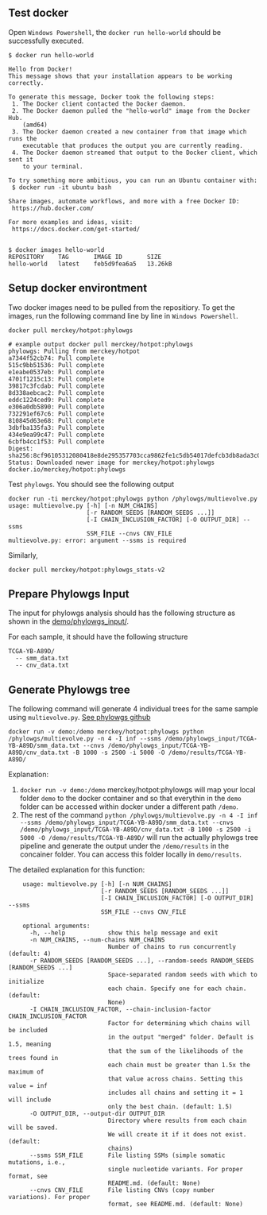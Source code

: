 ## Test docker
Open `Windows Powershell`, the `docker run hello-world` should be successfully executed.

```
$ docker run hello-world

Hello from Docker!
This message shows that your installation appears to be working correctly.

To generate this message, Docker took the following steps:
 1. The Docker client contacted the Docker daemon.
 2. The Docker daemon pulled the "hello-world" image from the Docker Hub.
    (amd64)
 3. The Docker daemon created a new container from that image which runs the
    executable that produces the output you are currently reading.
 4. The Docker daemon streamed that output to the Docker client, which sent it
    to your terminal.

To try something more ambitious, you can run an Ubuntu container with:
 $ docker run -it ubuntu bash

Share images, automate workflows, and more with a free Docker ID:
 https://hub.docker.com/

For more examples and ideas, visit:
 https://docs.docker.com/get-started/


$ docker images hello-world
REPOSITORY    TAG       IMAGE ID       SIZE
hello-world   latest    feb5d9fea6a5   13.26kB
```
## Setup docker environtment

Two docker images need to be pulled from the repositiory.
To get the images, run the following command line by line in `Windows Powershell`.

```
docker pull merckey/hotpot:phylowgs

# example output docker pull merckey/hotpot:phylowgs
phylowgs: Pulling from merckey/hotpot
a7344f52cb74: Pull complete
515c9bb51536: Pull complete
e1eabe0537eb: Pull complete
4701f1215c13: Pull complete
39817c3fcdab: Pull complete
8d338aebcac2: Pull complete
eddc1224ced9: Pull complete
e306a0db5890: Pull complete
732291ef67c6: Pull complete
810845d63e68: Pull complete
3dbfba135fa3: Pull complete
434e9ea99c47: Pull complete
6cbfb4cc1f53: Pull complete
Digest: sha256:8cf96105312080418e8de295357703cca9862fe1c5db54017defcb3db8ada3c0
Status: Downloaded newer image for merckey/hotpot:phylowgs
docker.io/merckey/hotpot:phylowgs
```

Test `phylowgs`. You should see the following output

```
docker run -ti merckey/hotpot:phylowgs python /phylowgs/multievolve.py
usage: multievolve.py [-h] [-n NUM_CHAINS]
                      [-r RANDOM_SEEDS [RANDOM_SEEDS ...]]
                      [-I CHAIN_INCLUSION_FACTOR] [-O OUTPUT_DIR] --ssms
                      SSM_FILE --cnvs CNV_FILE
multievolve.py: error: argument --ssms is required
```

Similarly,

```
docker pull merckey/hotpot:phylowgs_stats-v2
```

## Prepare Phylowgs Input
The input for phylowgs analysis should has the following structure as shown in the [demo/phylowgs_input/](demo/phylowgs_input/).

For each sample, it should have the following structure
```
TCGA-YB-A89D/
  -- smm_data.txt
  -- cnv_data.txt
```

## Generate Phylowgs tree

The following command will generate 4 individual trees for the same sample using `multievolve.py`.
[See phylowgs github](https://github.com/morrislab/phylowgs#running-phylowgs-with-multiple-mcmc-chains-recommended)


```
docker run -v demo:/demo merckey/hotpot:phylowgs python /phylowgs/multievolve.py -n 4 -I inf --ssms /demo/phylowgs_input/TCGA-YB-A89D/smm_data.txt --cnvs /demo/phylowgs_input/TCGA-YB-A89D/cnv_data.txt -B 1000 -s 2500 -i 5000 -O /demo/results/TCGA-YB-A89D/

```

Explanation:

  1. `docker run -v demo:/demo` merckey/hotpot:phylowgs will map your local folder `demo` to the docker container and so that everythin in the `demo` folder can be accessed within docker under a different path `/demo`.
  2. The rest of the command `python /phylowgs/multievolve.py -n 4 -I inf --ssms /demo/phylowgs_input/TCGA-YB-A89D/smm_data.txt --cnvs /demo/phylowgs_input/TCGA-YB-A89D/cnv_data.txt -B 1000 -s 2500 -i 5000 -O /demo/results/TCGA-YB-A89D/` will run the actually phylowgs tree pipeline and generate the output under the `/demo/results` in the concainer folder. You can access this folder locally in `demo/results`.


The detailed explanation for this function:

```
    usage: multievolve.py [-h] [-n NUM_CHAINS]
                          [-r RANDOM_SEEDS [RANDOM_SEEDS ...]]
                          [-I CHAIN_INCLUSION_FACTOR] [-O OUTPUT_DIR] --ssms
                          SSM_FILE --cnvs CNV_FILE

    optional arguments:
      -h, --help            show this help message and exit
      -n NUM_CHAINS, --num-chains NUM_CHAINS
                            Number of chains to run concurrently (default: 4)
      -r RANDOM_SEEDS [RANDOM_SEEDS ...], --random-seeds RANDOM_SEEDS [RANDOM_SEEDS ...]
                            Space-separated random seeds with which to initialize
                            each chain. Specify one for each chain. (default:
                            None)
      -I CHAIN_INCLUSION_FACTOR, --chain-inclusion-factor CHAIN_INCLUSION_FACTOR
                            Factor for determining which chains will be included
                            in the output "merged" folder. Default is 1.5, meaning
                            that the sum of the likelihoods of the trees found in
                            each chain must be greater than 1.5x the maximum of
                            that value across chains. Setting this value = inf
                            includes all chains and setting it = 1 will include
                            only the best chain. (default: 1.5)
      -O OUTPUT_DIR, --output-dir OUTPUT_DIR
                            Directory where results from each chain will be saved.
                            We will create it if it does not exist. (default:
                            chains)
      --ssms SSM_FILE       File listing SSMs (simple somatic mutations, i.e.,
                            single nucleotide variants. For proper format, see
                            README.md. (default: None)
      --cnvs CNV_FILE       File listing CNVs (copy number variations). For proper
                            format, see README.md. (default: None)
```
